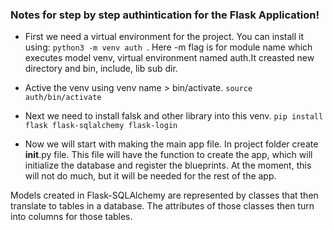 ### Notes for step by step authintication for the Flask Application!

- First we need a virtual environment for the project. You can install it using:
```python3 -m venv auth ```. Here -m flag is for module name which executes model venv, virtual environment named auth.It creasted new directory and bin, include, lib sub dir.

- Active the venv using venv name > bin/activate. 
```source auth/bin/activate ```

- Next we need to install falsk and other library into this venv.
```pip install flask flask-sqlalchemy flask-login```

- Now we will start with making the main app file.
In project folder create __init__.py file. This file will have the function to create the app, which will initialize the database and register the blueprints. At the moment, this will not do much, but it will be needed for the rest of the app.

Models created in Flask-SQLAlchemy are represented by classes that then translate to tables in a database. The attributes of those classes then turn into columns for those tables.